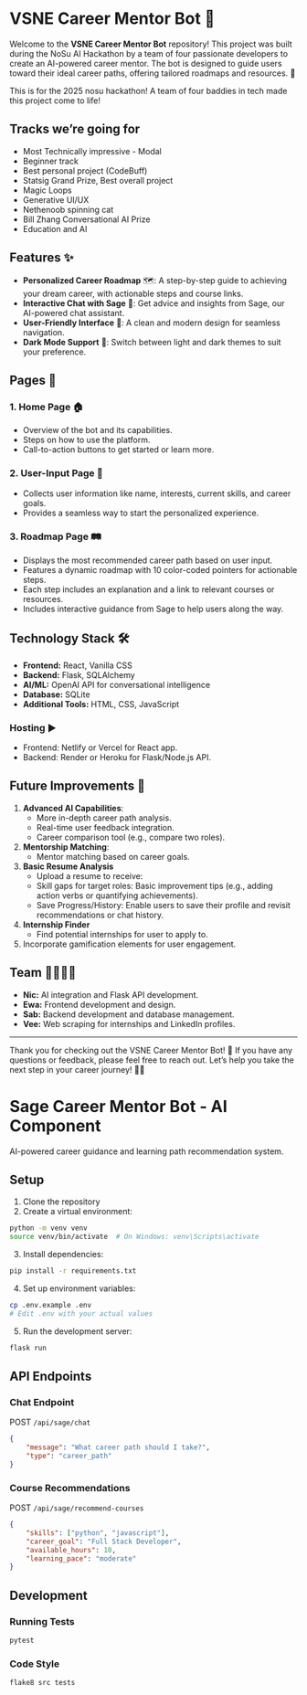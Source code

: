 # VSNE Career Mentor Bot 🚀

Welcome to the **VSNE Career Mentor Bot** repository! This project was built during the NoSu AI Hackathon by a team of four passionate developers to create an AI-powered career mentor. The bot is designed to guide users toward their ideal career paths, offering tailored roadmaps and resources. 🌟

This is for the 2025 nosu hackathon! A team of four baddies in tech made this project come to life!
## Tracks we’re going for 
-	Most Technically impressive - Modal
-	Beginner track
-	Best personal project (CodeBuff)
-	Statsig Grand Prize, Best overall project
-	Magic Loops
-	Generative UI/UX 
-	Nethenoob spinning cat
-	Bill Zhang Conversational AI Prize
-	Education and AI
  
## Features ✨
- **Personalized Career Roadmap** 🗺️: A step-by-step guide to achieving your dream career, with actionable steps and course links.
- **Interactive Chat with Sage** 💬: Get advice and insights from Sage, our AI-powered chat assistant.
- **User-Friendly Interface** 🎨: A clean and modern design for seamless navigation.
- **Dark Mode Support** 🌙: Switch between light and dark themes to suit your preference.

## Pages 📄
### 1. Home Page 🏠
- Overview of the bot and its capabilities.
- Steps on how to use the platform.
- Call-to-action buttons to get started or learn more.

### 2. User-Input Page 📝
- Collects user information like name, interests, current skills, and career goals.
- Provides a seamless way to start the personalized experience.

### 3. Roadmap Page 🛤️
- Displays the most recommended career path based on user input.
- Features a dynamic roadmap with 10 color-coded pointers for actionable steps.
- Each step includes an explanation and a link to relevant courses or resources.
- Includes interactive guidance from Sage to help users along the way.

## Technology Stack 🛠️
- **Frontend:** React, Vanilla CSS
- **Backend:** Flask, SQLAlchemy
- **AI/ML:** OpenAI API for conversational intelligence
- **Database:** SQLite
- **Additional Tools:** HTML, CSS, JavaScript

### **Hosting** ▶️
- Frontend: Netlify or Vercel for React app.
- Backend: Render or Heroku for Flask/Node.js API.

## Future Improvements 🚧
1. **Advanced AI Capabilities**:
   - More in-depth career path analysis.
   - Real-time user feedback integration.
   - Career comparison tool (e.g., compare two roles).
2. **Mentorship Matching**:
   - Mentor matching based on career goals.
3. **Basic Resume Analysis** 
   - Upload a resume to receive:
   - Skill gaps for target roles: Basic improvement tips (e.g., adding action verbs or quantifying achievements).
   - Save Progress/History: Enable users to save their profile and revisit recommendations or chat history.
4. **Internship Finder**
   - Find potential internships for user to apply to.
5. Incorporate gamification elements for user engagement.

## Team 👩‍💻👨‍💻
- **Nic:** AI integration and Flask API development.
- **Ewa:** Frontend development and design.
- **Sab:** Backend development and database management.
- **Vee:** Web scraping for internships and LinkedIn profiles.

---

Thank you for checking out the VSNE Career Mentor Bot! 🌈 If you have any questions or feedback, please feel free to reach out. Let’s help you take the next step in your career journey! 💼✨
# Sage Career Mentor Bot - AI Component

AI-powered career guidance and learning path recommendation system.

## Setup

1. Clone the repository
2. Create a virtual environment:
```bash
python -m venv venv
source venv/bin/activate  # On Windows: venv\Scripts\activate
```

3. Install dependencies:
```bash
pip install -r requirements.txt
```

4. Set up environment variables:
```bash
cp .env.example .env
# Edit .env with your actual values
```

5. Run the development server:
```bash
flask run
```

## API Endpoints

### Chat Endpoint
POST `/api/sage/chat`
```json
{
    "message": "What career path should I take?",
    "type": "career_path"
}
```

### Course Recommendations
POST `/api/sage/recommend-courses`
```json
{
    "skills": ["python", "javascript"],
    "career_goal": "Full Stack Developer",
    "available_hours": 10,
    "learning_pace": "moderate"
}
```

## Development

### Running Tests
```bash
pytest
```

### Code Style
```bash
flake8 src tests
